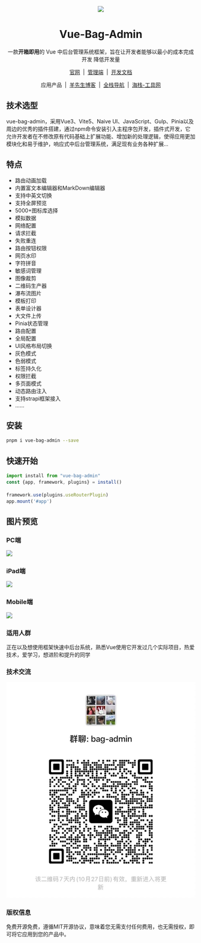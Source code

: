 <p align="center">
<img src="https://vite.itnavs.com/assets/logo-min-3e85bab5.png" height="160" />
</p>

<h1 align="center">Vue-Bag-Admin</h1>

<p align="center">一款<b>开箱即用</b>的 Vue 中后台管理系统框架，旨在让开发者能够以最小的成本完成开发
降低开发量</p>

<p align="center">
    <a href="https://vite.itnavs.com/" target="_blank">官网</a>
    <span>&nbsp;|&nbsp;</span>
    <a href="https://vite.itnavs.com/admin/" target="_blank">管理端</a>
    <span>&nbsp;|&nbsp;</span>
    <a href="https://vite.itnavs.com/doc/" target="_blank">开发文档</a>
<p>

<p align="center">
    <span>应用产品</span>
    <span>&nbsp;|&nbsp;</span>
    <a href="https://www.vipbic.com/" target="_blank">羊先生博客</a>
    <span>&nbsp;|&nbsp;</span>
    <a href="https://www.itnavs.com/" target="_blank">全栈导航</a>
    <span>&nbsp;|&nbsp;</span>
    <a href="https://www.haiwb.com/" target="_blank">海栈-工具网</a>
<p>


## 技术选型

vue-bag-admin，采用Vue3、Vite5、Naive UI、JavaScript、Gulp、Pinia以及周边的优秀的插件搭建，通过npm命令安装引入主程序包开发，插件式开发，它允许开发者在不修改原有代码基础上扩展功能、增加新的处理逻辑，使得应用更加模块化和易于维护，响应式中后台管理系统，满足现有业务各种扩展...

## 特点

- 路由动画加载
- 内置富文本编辑器和MarkDown编辑器
- 支持中英文切换
- 支持全屏预览
- 5000+图标库选择
- 模拟数据
- 网络配置
- 请求拦截
- 失败重连
- 路由按钮权限
- 网页水印
- 字符拼音
- 敏感词管理
- 图像裁剪
- 二维码生产器
- 瀑布流图片
- 模板打印
- 表单设计器
- 大文件上传
- Pinia状态管理
- 路由配置
- 全局配置
- UI风格布局切换
- 灰色模式
- 色弱模式
- 标签持久化
- 权限拦截
- 多页面模式
- 动态路由注入
- 支持strapi框架接入
- ......

## 安装

```bash
pnpm i vue-bag-admin --save
```

## 快速开始

```javascript
import install from "vue-bag-admin"
const {app, framework, plugins} = install()

framework.use(plugins.useRouterPlugin)
app.mount('#app')
```

## 图片预览

### PC端

![](https://pic.imgdb.cn/item/6505b885661c6c8e5425b40e.jpg)

### iPad端

![](https://pic.imgdb.cn/item/6505b884661c6c8e5425b3f1.jpg)

### Mobile端

![](https://pic.imgdb.cn/item/6505b885661c6c8e5425b3fc.jpg)

### 适用人群

正在以及想使用框架快速中后台系统，熟悉Vue使用它开发过几个实际项目，热爱技术，爱学习，想进阶和提升的同学

### 技术交流
![](./weixin.jpg)

### 版权信息

免费开源免费，遵循MIT开源协议，意味着您无需支付任何费用，也无需授权，即可将它应用到您的产品中。

